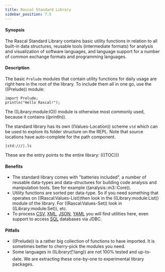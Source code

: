 ```yaml
---
title: Rascal Standard Library
sidebar_position: 7.5
---
```


#### Synopsis

The Rascal Standard Library contains basic utility functions in relation to all built-in data structures,
reusable tools (intermediate formats) for analysis and visualization of software languages,
and language support for a number of common exchange formats and programming languages.

#### Description

The basic `Prelude` modules that contain utility functions for daily usage are right here in the 
root of the library. To include them all in one go, use the ((Prelude)) module:

```rascal-shell
import Prelude;
println("Hello Rascal!");
```

The ((Library:module:IO)) module is otherwise most commonly used, because it contains ((println)).

The standard library has its own ((Values-Location)) scheme `std` which can be used to explore
its folder structure on the REPL. Note that source locations have auto-complete for the path component.

```rascal-shell
|std:///|.ls
```

These are the entry points to the entire library:
(((TOC)))

#### Benefits

* The standard library comes with "batteries included", a number of reusable data-types and data-structures for building code analysis and manipulation tools. See for example ((analysis::m3::Core)).
* Utility functions are sorted per data-type. So if you need something that operates on ((Rascal:Values-List))then look in the ((Library:module:List)) module of the library. For ((Rascal:Values-Set)) look in ((Library:module:Set)), etc.
* To process [CSV]((lang::csv)), [XML]((lang::xml)), [JSON]((lang::json)), [YAML]((lang::yaml)) you will find utilities here, even support to access [SQL]((resource::jdbc::JDBC)) databases via JDBC.

#### Pitfalls

* ((Prelude)) is a rather big collection of functions to have imported. It is sometimes better to cherry-pick the modules you need.
* Some languages in ((Library:package:lang)) are not 100% tested and up-to-date. We are extracting these one-by-one to experimental library packages.